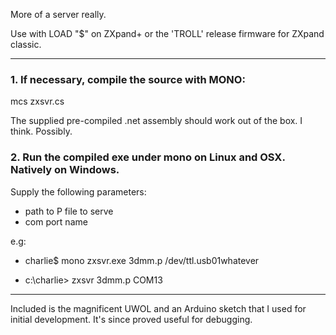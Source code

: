 More of a server really.

Use with LOAD "$" on ZXpand+ or the 'TROLL' release firmware for ZXpand classic.

---

### 1. If necessary, compile the source with MONO:

mcs zxsvr.cs

The supplied pre-compiled .net assembly should work out of the box. I think. Possibly.

### 2. Run the compiled exe under mono on Linux and OSX. Natively on Windows.

Supply the following parameters:
* path to P file to serve
* com port name

e.g:

* charlie$ mono zxsvr.exe 3dmm.p /dev/ttl.usb01whatever

* c:\charlie> zxsvr 3dmm.p COM13

---

Included is the magnificent UWOL and an Arduino sketch that I used for initial development. It's since proved useful for debugging.

